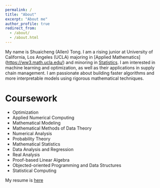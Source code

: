 ```yaml
---
permalink: /
title: "About"
excerpt: "About me"
author_profile: true
redirect_from: 
  - /about/
  - /about.html
---
```


My name is Shuaicheng (Allen) Tong. I am a rising junior at University of California, Los Angeles (UCLA) majoring in [Applied Mathematics] 
(https://ww3.math.ucla.edu/) and minoring in [Statistics](http://statistics.ucla.edu/). I am interested in machine learning and optimization, as
 well as their applications in supply chain management. I am passionate about building faster algorithms and more interpretable models using 
 rigorous mathematical techniques.

Coursework
======
* Optimization
* Applied Numerical Computing
* Mathematical Modeling
* Mathematical Methods of Data Theory
* Numerical Analysis
* Probability Theory
* Mathematical Statistics
* Data Analysis and Regression
* Real Analysis
* Proof-based Linear Algebra
* Objected-oriented Programming and Data Structures
* Statistical Computing




My resume is [here](files/resume6-20.pdf)